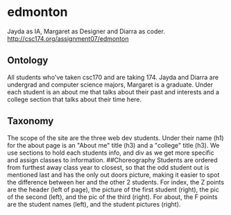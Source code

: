 # edmonton
Jayda as IA, Margaret as Designer and Diarra as coder.
http://csc174.org/assignment07/edmonton
## Ontology
All students who've taken csc170 and are taking 174. 
Jayda and Diarra are undergrad and computer science majors,
Margaret is a graduate. Under each student is an about me that talks about their past and interests and a college section that talks about their time here. 
## Taxonomy 
The scope of the site are the three web dev students. Under their name (h1) for the about page is an "About me" title (h3) and a "college" title (h3). We use sections to hold each students info, and div as we get more specific and assign classes to information. 
##Choreography
Students are ordered from furthest away class year to closest, so that the odd student out is mentioned last and has the only out doors picture, making it easier to spot the difference between her and the other 2 students.
For index, the Z points are the header (left of page), the picture of the first student (right), the pic of the second (left), and the pic of the third (right).
For about, the F points are the student names (left), and the student pictures (right).